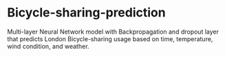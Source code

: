 # Bicycle-sharing-prediction
Multi-layer Neural Network model with Backpropagation and dropout layer that predicts London Bicycle-sharing usage based on time, temperature, wind condition, and weather.
